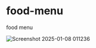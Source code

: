 # food-menu
food menu


![Screenshot 2025-01-08 011236](https://github.com/user-attachments/assets/a4c8dd30-cad1-44c6-8651-54d8aa975fbd)
